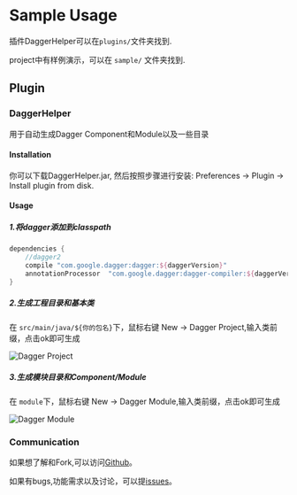# Sample Usage

插件DaggerHelper可以在`plugins/`文件夹找到.

project中有样例演示，可以在 `sample/` 文件夹找到.

## Plugin

### DaggerHelper

用于自动生成Dagger Component和Module以及一些目录

#### Installation

你可以下载DaggerHelper.jar, 然后按照步骤进行安装: Preferences -> Plugin -> Install plugin from disk.

#### Usage

##### 1.将dagger添加到classpath

```groovy
dependencies {
    //dagger2
    compile "com.google.dagger:dagger:${daggerVersion}"
    annotationProcessor  "com.google.dagger:dagger-compiler:${daggerVersion}"
}
```

##### 2.生成工程目录和基本类

在 `src/main/java/${你的包名}`下，鼠标右键 New -> Dagger Project,输入类前缀，点击ok即可生成

![Dagger Project](https://github.com/wangtotang/DaggerHelper/blob/master/images/dagger%20project.jpg)

##### 3.生成模块目录和Component/Module

在 `module`下，鼠标右键 New -> Dagger Module,输入类前缀，点击ok即可生成

![Dagger Module](https://github.com/wangtotang/DaggerHelper/blob/master/images/dagger%20module.jpg)

### Communication

如果想了解和Fork,可以访问[Github](https://github.com/wangtotang/DaggerHelper)。

如果有bugs,功能需求以及讨论，可以提[issues](https://github.com/wangtotang/DaggerHelper/issues)。